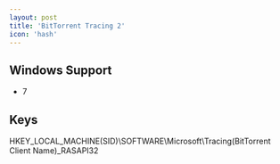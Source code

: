 ```yaml
---
layout: post
title: 'BitTorrent Tracing 2'
icon: 'hash'
---
```


## Windows Support

- 7



## Keys

HKEY_LOCAL_MACHINE\(SID)\SOFTWARE\Microsoft\Tracing\(BitTorrent Client Name)_RASAPI32

